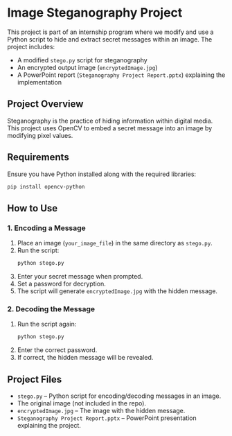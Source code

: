 # **Image Steganography Project**  

This project is part of an internship program where we modify and use a Python script to hide and extract secret messages within an image. The project includes:  
- A modified `stego.py` script for steganography  
- An encrypted output image (`encryptedImage.jpg`)   
- A PowerPoint report (`Steganography Project Report.pptx`) explaining the implementation  

## **Project Overview**  
Steganography is the practice of hiding information within digital media. This project uses OpenCV to embed a secret message into an image by modifying pixel values.  

## **Requirements**  
Ensure you have Python installed along with the required libraries:  
```bash
pip install opencv-python
```

## **How to Use**  
### **1. Encoding a Message**
1. Place an image (`your_image_file`) in the same directory as `stego.py`.  
2. Run the script:  
   ```bash
   python stego.py
   ```
3. Enter your secret message when prompted.  
4. Set a password for decryption.  
5. The script will generate `encryptedImage.jpg` with the hidden message.  

### **2. Decoding the Message**
1. Run the script again:  
   ```bash
   python stego.py
   ```
2. Enter the correct password.  
3. If correct, the hidden message will be revealed.  

## **Project Files**  
- `stego.py` – Python script for encoding/decoding messages in an image.  
- The original image (not included in the repo).  
- `encryptedImage.jpg` – The image with the hidden message.  
- `Steganography Project Report.pptx` – PowerPoint presentation explaining the project.  

